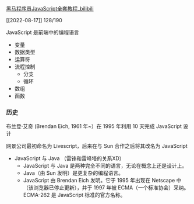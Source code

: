 ---
---

[黑马程序员JavaScript全套教程_bilibili](https://www.bilibili.com/video/BV1ux411d75J?vd_source=edb3b9d2edcf09617c0c07c0499efd40)

[[2022-08-17]] 128/190

JavaScript 是前端中的编程语言

- 变量
- 数据类型
- 运算符
- 流程控制
	- 分支
	- 循环
- 数组
- 函数


### 历史
布兰登·艾奇 (Brendan Eich, 1961 年~）在 1995 年利用 10 天完成 JavaScript 设计

网景公司最初命名为 Livescript，后来在与 Sun 合作之后将其改名为 JavaScript

- JavaScript 与 Java （雷锋和雷峰塔的关系XD）
	- JavaScript 与 Java 是两种完全不同的语言，无论在概念上还是设计上。
	- Java（由 Sun 发明）是更复杂的编程语言。
	- JavaScript 由 Brendan Eich 发明。它于 1995 年出现在 Netscape 中（该浏览器已停止更新），并于 1997 年被 ECMA（一个标准协会）采纳。ECMA-262 是 JavaScript 标准的官方名称。
